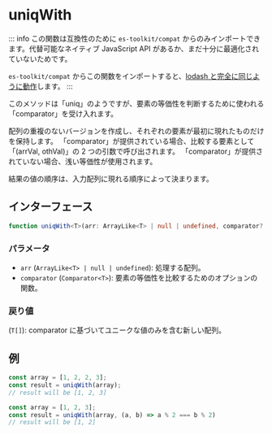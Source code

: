 # uniqWith

::: info
この関数は互換性のために `es-toolkit/compat` からのみインポートできます。代替可能なネイティブ JavaScript API があるか、まだ十分に最適化されていないためです。

`es-toolkit/compat` からこの関数をインポートすると、[lodash と完全に同じように動作](../../../compatibility.md)します。
:::

このメソッドは「uniq」のようですが、要素の等価性を判断するために使われる「comparator」を受け入れます。

配列の重複のないバージョンを作成し、それぞれの要素が最初に現れたものだけを保持します。
「comparator」が提供されている場合、比較する要素として「(arrVal, othVal)」の 2 つの引数で呼び出されます。
「comparator」が提供されていない場合、浅い等価性が使用されます。

結果の値の順序は、入力配列に現れる順序によって決まります。

## インターフェース

```typescript
function uniqWith<T>(arr: ArrayLike<T> | null | undefined, comparator?: Comparator<T>): T[];
```

### パラメータ

- `arr` (`ArrayLike<T> | null | undefined`): 処理する配列。
- `comparator` (`Comparator<T>`): 要素の等価性を比較するためのオプションの関数。

### 戻り値

(`T[]`): comparator に基づいてユニークな値のみを含む新しい配列。

## 例

```typescript
const array = [1, 2, 2, 3];
const result = uniqWith(array);
// result will be [1, 2, 3]

const array = [1, 2, 3];
const result = uniqWith(array, (a, b) => a % 2 === b % 2)
// result will be [1, 2]
```
